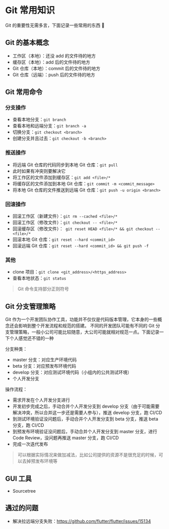 # Git 常用知识

Git 的重要性无需多言，下面记录一些常用的东西 🐶

## Git 的基本概念

- 工作区（本地）：还没 add 的文件待的地方
- 缓存区（本地）：add 后的文件待的地方
- Git 仓库（本地）：commit 后的文件待的地方
- Git 仓库（远端）：push 后的文件待的地方

## Git 常用命令

### 分支操作

- 查看本地分支：`git branch`
- 查看本地和远端分支：`git branch -a`
- 切换分支：`git checkout <branch>`
- 创建分支并且过去：`git checkout -b <branch>`

### 推送操作

- 将远端 Git 仓库的代码同步到本地 Git 仓库：`git pull`
- 此时如果有冲突则要解决它
- 将工作区的文件添加到缓存区：`git add <file>/*`
- 将缓存区的文件添加到本地 Git 仓库：`git commit -m <commit_message>`
- 将本地 Git 仓库的文件推送到远端 Git 仓库：`git push -u origin <branch>`

### 回滚操作

- 回滚工作区（新建文件）：`git rm --cached <file>/*`
- 回滚工作区（修改文件）：`git checkout -- <file>/*`
- 回滚缓存区（修改文件）：` git reset HEAD <file>/* && git checkout -- <file>/*`
- 回滚本地 Git 仓库：`git reset --hard <commit_id>`
- 回滚远端 Git 仓库：`git reset --hard <commit_id> && git push -f`

### 其他

- clone 项目：`git clone <git_address>/<https_address>`
- 查看本地状态：`git status`

> Git 命令支持部分正则符号

## Git 分支管理策略

Git 作为一个开发团队协作工具，功能并不仅仅是代码版本管理，它本身的一些概念还会影响到整个开发流程和规范的搭建。
不同的开发团队可能有不同的 Git 分支管理策略，一般小公司可能比较随意，大公司可能就相对规范一点。下面记录一下个人感觉还不错的一种

分支种类：

- master 分支：对应生产环境代码
- beta 分支：对应预发布环境代码
- develop 分支：对应测试环境代码（小组内的公共测试环境）
- 个人开发分支

操作流程：

- 需求开发在个人开发分支进行
- 开发初步完成之后，手动合并个人开发分支到 develop 分支（由于可能需要解决冲突，所以合并这一步还是需要人参与），推送 develop 分支，跑 CI/CD
- 到测试环境验证没问题后，手动合并个人开发分支到 beta 分支，推送 beta 分支，跑 CI/CD
- 到预发布环境验证没问题后，手动合并个人开发分支到 master 分支，进行 Code Review，没问题再推送 master 分支，跑 CI/CD
- 完成一次迭代发布

> 可以根据实际情况来做加减法，比如公司提供的资源不是很充足的时候，可以去掉预发布环境等

## GUI 工具

- Sourcetree

## 遇过的问题

- 解决拉远端分支失败：https://github.com/flutter/flutter/issues/15134
